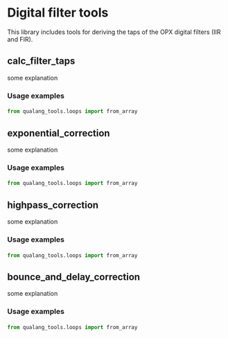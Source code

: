 # Digital filter tools
This library includes tools for deriving the taps of the OPX digital filters (IIR and FIR). 

## calc_filter_taps
some explanation

### Usage examples

#### 
```python
from qualang_tools.loops import from_array

```

## exponential_correction
some explanation

### Usage examples

#### 
```python
from qualang_tools.loops import from_array

```

## highpass_correction
some explanation

### Usage examples

#### 
```python
from qualang_tools.loops import from_array

```

## bounce_and_delay_correction

some explanation

### Usage examples

#### 
```python
from qualang_tools.loops import from_array

```